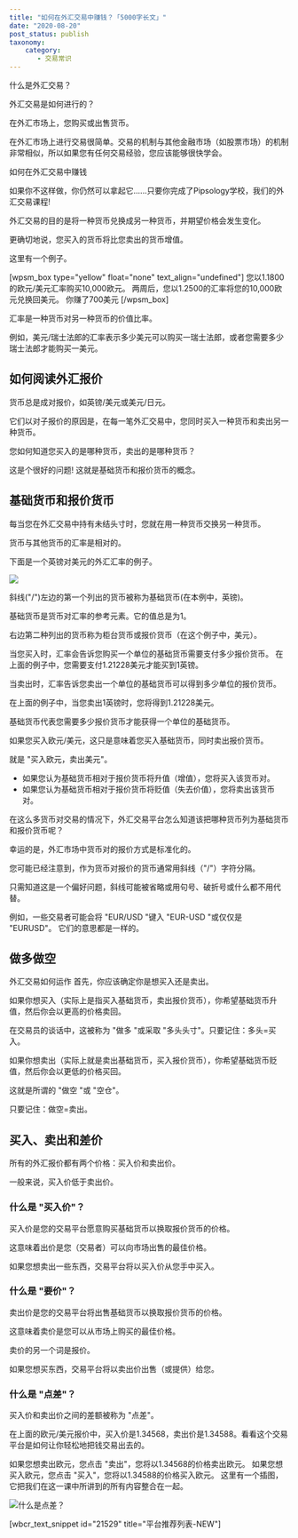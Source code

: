 ```yaml
---
title: "如何在外汇交易中赚钱？「5000字长文」"
date: "2020-08-20"
post_status: publish
taxonomy:
    category: 
       - 交易常识
---
```


什么是外汇交易？

外汇交易是如何进行的？

在外汇市场上，您购买或出售货币。

在外汇市场上进行交易很简单。交易的机制与其他金融市场（如股票市场）的机制非常相似，所以如果您有任何交易经验，您应该能够很快学会。

如何在外汇交易中赚钱

如果你不这样做，你仍然可以拿起它......只要你完成了Pipsology学校，我们的外汇交易课程!

外汇交易的目的是将一种货币兑换成另一种货币，并期望价格会发生变化。

更确切地说，您买入的货币将比您卖出的货币增值。

这里有一个例子。

\[wpsm\_box type="yellow" float="none" text\_align="undefined"\] 您以1.1800的欧元/美元汇率购买10,000欧元。 两周后，您以1.2500的汇率将您的10,000欧元兑换回美元。 你赚了700美元 \[/wpsm\_box\]

汇率是一种货币对另一种货币的价值比率。

例如，美元/瑞士法郎的汇率表示多少美元可以购买一瑞士法郎，或者您需要多少瑞士法郎才能购买一美元。

## 如何阅读外汇报价

货币总是成对报价，如英镑/美元或美元/日元。

它们以对子报价的原因是，在每一笔外汇交易中，您同时买入一种货币和卖出另一种货币。

您如何知道您买入的是哪种货币，卖出的是哪种货币？

这是个很好的问题! 这就是基础货币和报价货币的概念。

## 基础货币和报价货币

每当您在外汇交易中持有未结头寸时，您就在用一种货币交换另一种货币。

货币与其他货币的汇率是相对的。

下面是一个英镑对美元的外汇汇率的例子。

![](https://we.laowei8.com/wp-content/uploads/2020/06/c8e489f885082d004b579484b2eda695-5.png)

斜线("/")左边的第一个列出的货币被称为基础货币(在本例中，英镑)。

基础货币是货币对汇率的参考元素。它的值总是为1。

右边第二种列出的货币称为柜台货币或报价货币（在这个例子中，美元）。

当您买入时，汇率会告诉您购买一个单位的基础货币需要支付多少报价货币。 在上面的例子中，您需要支付1.21228美元才能买到1英镑。

当卖出时，汇率告诉您卖出一个单位的基础货币可以得到多少单位的报价货币。

在上面的例子中，当您卖出1英镑时，您将得到1.21228美元。

基础货币代表您需要多少报价货币才能获得一个单位的基础货币。

如果您买入欧元/美元，这只是意味着您买入基础货币，同时卖出报价货币。

就是 "买入欧元，卖出美元"。

- 如果您认为基础货币相对于报价货币将升值（增值），您将买入该货币对。
- 如果您认为基础货币相对于报价货币将贬值（失去价值），您将卖出该货币对。

在这么多货币对交易的情况下，外汇交易平台怎么知道该把哪种货币列为基础货币和报价货币呢？

幸运的是，外汇市场中货币对的报价方式是标准化的。

您可能已经注意到，作为货币对报价的货币通常用斜线（"/"）字符分隔。

只需知道这是一个偏好问题，斜线可能被省略或用句号、破折号或什么都不用代替。

例如，一些交易者可能会将 "EUR/USD "键入 "EUR-USD "或仅仅是 "EURUSD"。 它们的意思都是一样的。

## 做多做空

外汇交易如何运作 首先，你应该确定你是想买入还是卖出。

如果你想买入（实际上是指买入基础货币，卖出报价货币），你希望基础货币升值，然后你会以更高的价格卖回。

在交易员的谈话中，这被称为 "做多 "或采取 "多头头寸"。只要记住：多头=买入。

如果你想卖出（实际上就是卖出基础货币，买入报价货币），你希望基础货币贬值，然后你会以更低的价格买回。

这就是所谓的 "做空 "或 "空仓"。

只要记住：做空=卖出。

## 买入、卖出和差价

所有的外汇报价都有两个价格：买入价和卖出价。

一般来说，买入价低于卖出价。

### 什么是 "买入价"？

买入价是您的交易平台愿意购买基础货币以换取报价货币的价格。

这意味着出价是您（交易者）可以向市场出售的最佳价格。

如果您想卖出一些东西，交易平台将以买入价从您手中买入。

### 什么是 "要价"？

卖出价是您的交易平台将出售基础货币以换取报价货币的价格。

这意味着卖价是您可以从市场上购买的最佳价格。

卖价的另一个词是报价。

如果您想买东西，交易平台将以卖出价出售（或提供）给您。

### 什么是 "点差"？

买入价和卖出价之间的差额被称为 "点差"。

在上面的欧元/美元报价中，买入价是1.34568，卖出价是1.34588。看看这个交易平台是如何让你轻松地把钱交易出去的。

如果您想卖出欧元，您点击 "卖出"，您将以1.34568的价格卖出欧元。 如果您想买入欧元，您点击 "买入"，您将以1.34588的价格买入欧元。 这里有一个插图，它把我们在这一课中所讲到的所有内容整合在一起。

![什么是点差？](https://we.laowei8.com/wp-content/uploads/2020/06/4e3c9f07311ee0b40b9f09619e7cdd4f.png)

\[wbcr\_text\_snippet id="21529" title="平台推荐列表-NEW"\]

